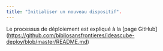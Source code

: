 ```yaml
---
title: "Initialiser un nouveau dispositif".
---
```


Le processus de déploiement est expliqué à la [page GitHub] (https://github.com/bibliosansfrontieres/ideascube-deploy/blob/master/README.md)
